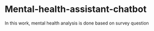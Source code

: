 # Mental-health-assistant-chatbot
In this work, mental health analysis is done based on survey question
